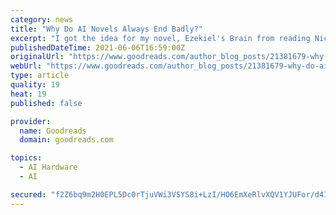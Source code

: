 ```yaml
---
category: news
title: "Why Do AI Novels Always End Badly?"
excerpt: "I got the idea for my novel, Ezekiel's Brain from reading Nick Bostrom’s Superintelligence. Bostrom defines superintelligence as “any intellect that"
publishedDateTime: 2021-06-06T16:59:00Z
originalUrl: "https://www.goodreads.com/author_blog_posts/21381679-why-do-ai-novels-always-end-badly"
webUrl: "https://www.goodreads.com/author_blog_posts/21381679-why-do-ai-novels-always-end-badly"
type: article
quality: 19
heat: 19
published: false

provider:
  name: Goodreads
  domain: goodreads.com

topics:
  - AI Hardware
  - AI

secured: "f2Z6bq9m2H0EPL5Dc0rTjuVWi3VSYS8i+LzI/HO6EmXeRlvXQV1YJUFor/d4I/c/Y0+bT2rXmtV4XXQpU44+t703ZdPhZ3E7CYUOn53zIZwtu/7Sve7uihby3ZhW77G1GSwjeYFmeZCw9aLOWSelegiSHYgmWghVeR8yf59QKiiy+YeP77uEtbrlxl65A+fLFtrP1VDHp2L5aYIVZUf0EWMFeWhAFaBK1/dyrXsCmJFkSgehMDP6O/vEknADHwmpnicWYmz5/CfbREPdxE1v7szxTGURiReB8+YzVMNEzyky9YYZY+/qT/0vC89lI2l7MDEnSmKWRkdMuR7qATESkAZ5zE1NtqT7DV1hbm8gIQA=;LyyilqHbK3oOsEE1xd7npw=="
---
```


